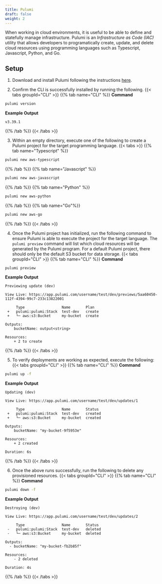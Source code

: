 ```yaml
---
title: Pulumi
draft: false
weight: 2
---
```


When working in cloud environments, it is useful to be able to define and statefully manage infrastructure. Pulumi is an _Infrastructure as Code (IAC)_ utility that allows developers to programatically create, update, and delete cloud resources using programming languages such as Typescript, Javascript, Python, and Go.

## Setup

1. Download and install Pulumi following the instructions [here](https://www.pulumi.com/docs/get-started/install/).

2. Confirm the CLI is successfully installed by running the following.
{{< tabs groupId="CLI" >}}
{{% tab name="CLI" %}}
**Command**
```sh
pulumi version
```
**Example Output**
```
v3.39.1
```
{{% /tab %}}
{{< /tabs >}}

3. Within an empty directory, execute one of the following to create a Pulumi project for the target programming language.
{{< tabs >}}
{{% tab name="Typescript" %}}
```sh
pulumi new aws-typescript
```
{{% /tab %}}
{{% tab name="Javascript" %}}
```sh
pulumi new aws-javascript
```
{{% /tab %}}
{{% tab name="Python" %}}
```sh
pulumi new aws-python
```
{{% /tab %}}
{{% tab name="Go"%}}
```sh
pulumi new aws-go
```
{{% /tab %}}
{{< /tabs >}}

4. Once the Pulumi project has initialized, run the following command to ensure Pulumi is able to execute the project for the target language. 
The `pulumi preview` command will list which cloud resources will be generated by the Pulumi program. For a default Pulumi project, there should only be the default S3 bucket for data storage.
{{< tabs groupId="CLI" >}}
{{% tab name="CLI" %}}
**Command**
```sh
pulumi preview
```
**Example Output**
```
Previewing update (dev)

View Live: https://app.pulumi.com/username/test/dev/previews/5aa60450-112f-4394-99c7-233c13822001

     Type                 Name       Plan
 +   pulumi:pulumi:Stack  test-dev   create
 +   └─ aws:s3:Bucket     my-bucket  create

Outputs:
    bucketName: output<string>

Resources:
    + 2 to create
```
{{% /tab %}}
{{< /tabs >}}

5. To verify deployments are working as expected, execute the following:
{{< tabs groupId="CLI" >}}
{{% tab name="CLI" %}}
**Command**
```sh
pulumi up -f
```
**Example Output**
```
Updating (dev)

View Live: https://app.pulumi.com/username/test/dev/updates/1

     Type                 Name       Status
 +   pulumi:pulumi:Stack  test-dev   created
 +   └─ aws:s3:Bucket     my-bucket  created

Outputs:
    bucketName: "my-bucket-9f5953e"

Resources:
    + 2 created

Duration: 6s
```
{{% /tab %}}
{{< /tabs >}}

6. Once the above runs successfully, run the following to delete any provisioned resources.
{{< tabs groupId="CLI" >}}
{{% tab name="CLI" %}}
**Command**
```sh
pulumi down -f
```
**Example Output**
```
Destroying (dev)

View Live: https://app.pulumi.com/username/test/dev/updates/2

     Type                 Name       Status
 -   pulumi:pulumi:Stack  test-dev   deleted
 -   └─ aws:s3:Bucket     my-bucket  deleted

Outputs:
  - bucketName: "my-bucket-fb2b85f"

Resources:
    - 2 deleted

Duration: 4s
```
{{% /tab %}}
{{< /tabs >}}